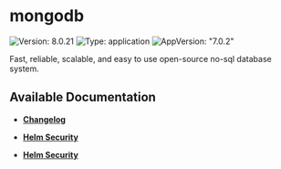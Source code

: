 # mongodb

![Version: 8.0.21](https://img.shields.io/badge/Version-8.0.21-informational?style=flat-square) ![Type: application](https://img.shields.io/badge/Type-application-informational?style=flat-square) ![AppVersion: "7.0.2"](https://img.shields.io/badge/AppVersion-"7.0.2"-informational?style=flat-square)

Fast, reliable, scalable, and easy to use open-source no-sql database system.

## Available Documentation

- [**Changelog**](CHANGELOG)

- [**Helm Security**](container-security)

- [**Helm Security**](helm-security)

